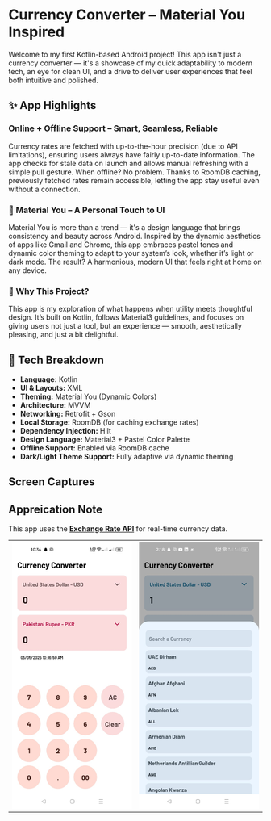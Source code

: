 # Currency Converter – Material You Inspired

Welcome to my first Kotlin-based Android project! This app isn't just a currency converter — it's a showcase of my quick adaptability to modern tech, an eye for clean UI, and a drive to deliver user experiences that feel both intuitive and polished.

## ✨ App Highlights

### Online + Offline Support – Smart, Seamless, Reliable

Currency rates are fetched with up-to-the-hour precision (due to API limitations), ensuring users always have fairly up-to-date information. The app checks for stale data on launch and allows manual refreshing with a simple pull gesture. When offline? No problem. Thanks to RoomDB caching, previously fetched rates remain accessible, letting the app stay useful even without a connection.

### 🎨 Material You – A Personal Touch to UI

Material You is more than a trend — it's a design language that brings consistency and beauty across Android. Inspired by the dynamic aesthetics of apps like Gmail and Chrome, this app embraces pastel tones and dynamic color theming to adapt to your system’s look, whether it’s light or dark mode. The result? A harmonious, modern UI that feels right at home on any device.

### 🤝 Why This Project?

This app is my exploration of what happens when utility meets thoughtful design. It’s built on Kotlin, follows Material3 guidelines, and focuses on giving users not just a tool, but an experience — smooth, aesthetically pleasing, and just a bit delightful.

## 📱 Tech Breakdown

- **Language:** Kotlin  
- **UI & Layouts:** XML 
- **Theming:** Material You (Dynamic Colors)  
- **Architecture:** MVVM  
- **Networking:** Retrofit + Gson  
- **Local Storage:** RoomDB (for caching exchange rates)  
- **Dependency Injection:** Hilt  
- **Design Language:** Material3 + Pastel Color Palette  
- **Offline Support:** Enabled via RoomDB cache  
- **Dark/Light Theme Support:** Fully adaptive via dynamic theming

## Screen Captures

<table>
  <tr>
    <td><img src="pic1.jpeg" width="400"/></td>
    <td><img src="pic2.jpeg" width="400"/></td>
  </tr>
  </tr>

## Appreication Note

This app uses the **[Exchange Rate API](https://www.exchangerate-api.com/)** for real-time currency data.  
